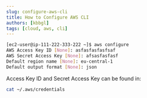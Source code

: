 ```yaml
---
slug: configure-aws-cli
title: How to Configure AWS CLI
authors: [kbbgl]
tags: [cloud, aws, cli]
---
```


```bash
[ec2-user@ip-111-222-333-222 ~]$ aws configure
AWS Access Key ID [None]: asfasfasfasfsaf
AWS Secret Access Key [None]: afsasfasfasf
Default region name [None]: eu-central-1
Default output format [None]: json
```

Access Key ID and Secret Access Key can be found in:

```bash
cat ~/.aws/credentials
```
